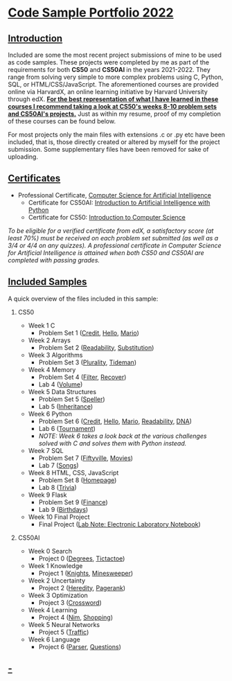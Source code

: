 [Code Sample Portfolio 2022](#title)
===========================

[Introduction](#intro)
------------------------------------

Included are some the most recent project submissions of mine to be used as code samples. These projects were completed by me as part of the requirements for both **CS50** and **CS50AI** in the years 2021-2022. They range from solving very simple to more complex problems using C, Python, SQL, or HTML/CSS/JavaScript. The aforementioned courses are provided online via HarvardX, an online learning initiative by Harvard University through edX. <ins>**For the best representation of what I have learned in these courses I recommend taking a look at CS50's weeks 8-10 problem sets and CS50AI's projects.**</ins> Just as within my resume, proof of my completion of these courses can be found below.

For most projects only the main files with extensions .c or .py etc have been included, that is, those directly created or altered by myself for the project submission. Some supplementary files have been removed for sake of uploading.

[Certificates](#certificates)
----------------------------
*   Professional Certificate, [Computer Science for Artificial Intelligence](https://credentials.edx.org/credentials/250b34d0ceb848d28731e47da33e6209)
    * Certificate for CS50AI: [Introduction to Artificial Intelligence with Python](https://cs50.harvard.edu/certificates/1e3f2689-3c92-4818-a4be-9805fc08ae47)
    * Certificate for CS50: [Introduction to Computer Science](https://cs50.harvard.edu/certificates/5990c94d-4b31-423e-8e79-ea37483ce013)

*To be eligible for a verified certificate from edX, a satisfactory score (at least 70%) must be received on each problem set submitted (as well as a 3/4 or 4/4 on any quizzes). A professional certificate in Computer Science for Artificial Intelligence is attained when both CS50 and CS50AI are completed with passing grades.*

[Included Samples](#included)
----------------------------
A quick overview of the files included in this sample:

1. CS50
    * Week 1 C
        * Problem Set 1 ([Credit](https://github.com/brandonbarkle/course-submissions/tree/main/CS50/Week%201%20C/pset1/credit), [Hello](https://github.com/brandonbarkle/course-submissions/tree/main/CS50/Week%201%20C/pset1/hello), [Mario](https://github.com/brandonbarkle/course-submissions/tree/main/CS50/Week%201%20C/pset1/mario))
    * Week 2 Arrays
        * Problem Set 2 ([Readability](https://github.com/brandonbarkle/course-submissions/tree/main/CS50/Week%202%20Arrays/pset2/readability), [Substitution](https://github.com/brandonbarkle/course-submissions/tree/main/CS50/Week%202%20Arrays/pset2/substitution))
    * Week 3 Algorithms
        * Problem Set 3 ([Plurality](https://github.com/brandonbarkle/course-submissions/tree/main/CS50/Week%203%20Algorithms/pset3/plurality), [Tideman](https://github.com/brandonbarkle/course-submissions/tree/main/CS50/Week%203%20Algorithms/pset3/tideman))
    * Week 4 Memory
        * Problem Set 4 ([Filter](https://github.com/brandonbarkle/course-submissions/tree/main/CS50/Week%204%20Memory/pset4/filter), [Recover](https://github.com/brandonbarkle/course-submissions/tree/main/CS50/Week%204%20Memory/pset4/recover))
        * Lab 4 ([Volume](https://github.com/brandonbarkle/course-submissions/tree/main/CS50/Week%204%20Memory/lab4))
    * Week 5 Data Structures
        * Problem Set 5 ([Speller](https://github.com/brandonbarkle/course-submissions/tree/main/CS50/Week%205%20Data%20Structures/pset5/speller))
        * Lab 5 ([Inheritance](https://github.com/brandonbarkle/course-submissions/tree/main/CS50/Week%205%20Data%20Structures/lab5))
    * Week 6 Python
        * Problem Set 6 ([Credit](https://github.com/brandonbarkle/course-submissions/tree/main/CS50/Week%206%20Python/pset6/credit), [Hello](https://github.com/brandonbarkle/course-submissions/tree/main/CS50/Week%206%20Python/pset6/hello), [Mario](https://github.com/brandonbarkle/course-submissions/tree/main/CS50/Week%206%20Python/pset6/mario/more), [Readability](https://github.com/brandonbarkle/course-submissions/tree/main/CS50/Week%206%20Python/pset6/readability), [DNA](https://github.com/brandonbarkle/course-submissions/tree/main/CS50/Week%206%20Python/pset6/dna))
        * Lab 6 ([Tournament](https://github.com/brandonbarkle/course-submissions/tree/main/CS50/Week%206%20Python/lab6))
        * *NOTE: Week 6 takes a look back at the various challenges solved with C and solves them with Python instead.*
    * Week 7 SQL
        * Problem Set 7 ([Fiftyville](https://github.com/brandonbarkle/course-submissions/tree/main/CS50/Week%207%20SQL/pset7/fiftyville), [Movies](https://github.com/brandonbarkle/course-submissions/tree/main/CS50/Week%207%20SQL/pset7/movies))
        * Lab 7 ([Songs](https://github.com/brandonbarkle/course-submissions/tree/main/CS50/Week%207%20SQL/lab7))
    * Week 8 HTML, CSS, JavaScript
        * Problem Set 8 ([Homepage](https://github.com/brandonbarkle/course-submissions/tree/main/CS50/Week%208%20HTML%2C%20CSS%2C%20JavaScript/pset8/homepage))
        * Lab 8 ([Trivia](https://github.com/brandonbarkle/course-submissions/tree/main/CS50/Week%208%20HTML%2C%20CSS%2C%20JavaScript/lab8))
    * Week 9 Flask
        * Problem Set 9 ([Finance](https://github.com/brandonbarkle/course-submissions/tree/main/CS50/Week%209%20Flask/pset9/finance))
        * Lab 9 ([Birthdays](https://github.com/brandonbarkle/course-submissions/tree/main/CS50/Week%209%20Flask/lab9))
    * Week 10 Final Project
        * Final Project ([Lab Note: Electronic Laboratory Notebook](https://github.com/brandonbarkle/course-submissions/tree/main/CS50/Week%2010%20Final%20Project/project))

2. CS50AI
    * Week 0 Search
        * Project 0 ([Degrees](https://github.com/brandonbarkle/course-submissions/tree/main/CS50AI/Week%200%20Search/Project%200/degrees), [Tictactoe](https://github.com/brandonbarkle/course-submissions/tree/main/CS50AI/Week%200%20Search/Project%200/tictactoe))
    * Week 1 Knowledge
        * Project 1 ([Knights](https://github.com/brandonbarkle/course-submissions/tree/main/CS50AI/Week%201%20Knowledge/Project%201/knights), [Minesweeper](https://github.com/brandonbarkle/course-submissions/tree/main/CS50AI/Week%201%20Knowledge/Project%201/minesweeper))
    * Week 2 Uncertainty
        * Project 2 ([Heredity](https://github.com/brandonbarkle/course-submissions/tree/main/CS50AI/Week%202%20Uncertainty/Project%202/heredity), [Pagerank](https://github.com/brandonbarkle/course-submissions/tree/main/CS50AI/Week%202%20Uncertainty/Project%202/pagerank))
    * Week 3 Optimization
        * Project 3 ([Crossword](https://github.com/brandonbarkle/course-submissions/tree/main/CS50AI/Week%203%20Optimization/Project%203/crossword))
    * Week 4 Learning
        * Project 4 ([Nim](https://github.com/brandonbarkle/course-submissions/tree/main/CS50AI/Week%204%20Learning/Project%204/nim), [Shopping](https://github.com/brandonbarkle/course-submissions/tree/main/CS50AI/Week%204%20Learning/Project%204/shopping))
    * Week 5 Neural Networks
        * Project 5 ([Traffic](https://github.com/brandonbarkle/course-submissions/tree/main/CS50AI/Week%205%20Neural%20Networks/Project%205/traffic))
    * Week 6 Language
        * Project 6 ([Parser](https://github.com/brandonbarkle/course-submissions/tree/main/CS50AI/Week%206%20Language/Project%206/parser), [Questions](https://github.com/brandonbarkle/course-submissions/tree/main/CS50AI/Week%206%20Language/Project%206/questions))

[-](#end)
--------

